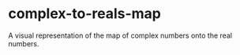 # complex-to-reals-map
 A visual representation of the map of complex numbers onto the real numbers.
